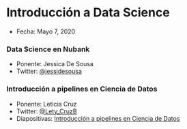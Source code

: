 # Introducción a Data Science

* Fecha: Mayo 7, 2020

### Data Science en Nubank

* Ponente: Jessica De Sousa
* Twitter: [@jessidesousa](https://twitter.com/Jessidesousa)

### Introducción a pipelines en Ciencia de Datos

* Ponente: Leticia Cruz
* Twitter: [@Lety_CruzB](https://twitter.com/Lety_CruzB)
* Diapositivas: [Introducción a pipelines en Ciencia de Datos](https://docs.google.com/presentation/d/1-ku7xTKt6q1aXPLyzQDcJ_MCILY0R1CxJgC2SSiuTrI/edit?usp=sharing)